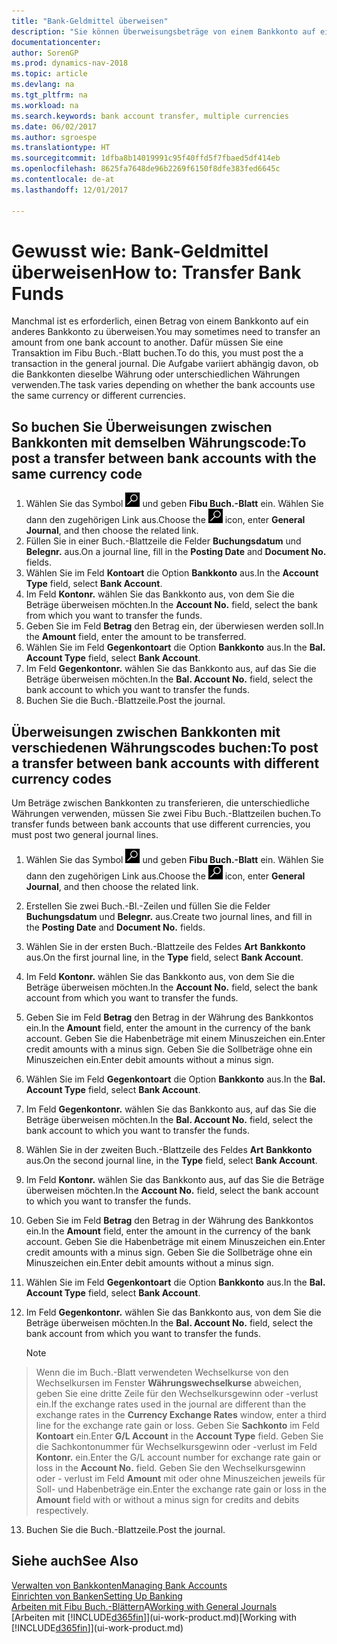 ```yaml
---
title: "Bank-Geldmittel überweisen"
description: "Sie können Überweisungsbeträge von einem Bankkonto auf ein anders übertragen, einschließlich verschiedene Währungen, indem Sie die Transaktion im Fibu Buch.-Blatt buchen."
documentationcenter: 
author: SorenGP
ms.prod: dynamics-nav-2018
ms.topic: article
ms.devlang: na
ms.tgt_pltfrm: na
ms.workload: na
ms.search.keywords: bank account transfer, multiple currencies
ms.date: 06/02/2017
ms.author: sgroespe
ms.translationtype: HT
ms.sourcegitcommit: 1dfba8b14019991c95f40ffd5f7fbaed5df414eb
ms.openlocfilehash: 8625fa7648de96b2269f6150f8dfe383fed6645c
ms.contentlocale: de-at
ms.lasthandoff: 12/01/2017

---
```

# <a name="how-to-transfer-bank-funds"></a><span data-ttu-id="0b938-103">Gewusst wie: Bank-Geldmittel überweisen</span><span class="sxs-lookup"><span data-stu-id="0b938-103">How to: Transfer Bank Funds</span></span>
<span data-ttu-id="0b938-104">Manchmal ist es erforderlich, einen Betrag von einem Bankkonto auf ein anderes Bankkonto zu überweisen.</span><span class="sxs-lookup"><span data-stu-id="0b938-104">You may sometimes need to transfer an amount from one bank account to another.</span></span> <span data-ttu-id="0b938-105">Dafür müssen Sie eine Transaktion im Fibu Buch.-Blatt buchen.</span><span class="sxs-lookup"><span data-stu-id="0b938-105">To do this, you must post the a transaction in the general journal.</span></span> <span data-ttu-id="0b938-106">Die Aufgabe variiert abhängig davon, ob die Bankkonten dieselbe Währung oder unterschiedlichen Währungen verwenden.</span><span class="sxs-lookup"><span data-stu-id="0b938-106">The task varies depending on whether the bank accounts use the same currency or different currencies.</span></span>

## <a name="to-post-a-transfer-between-bank-accounts-with-the-same-currency-code"></a><span data-ttu-id="0b938-107">So buchen Sie Überweisungen zwischen Bankkonten mit demselben Währungscode:</span><span class="sxs-lookup"><span data-stu-id="0b938-107">To post a transfer between bank accounts with the same currency code</span></span>
1. <span data-ttu-id="0b938-108">Wählen Sie das Symbol ![Nach Seite oder Bericht suchen](media/ui-search/search_small.png "Nach Seite ober Bericht suchen") und geben **Fibu Buch.-Blatt** ein. Wählen Sie dann den zugehörigen Link aus.</span><span class="sxs-lookup"><span data-stu-id="0b938-108">Choose the ![Search for Page or Report](media/ui-search/search_small.png "Search for Page or Report icon") icon, enter **General Journal**, and then choose the related link.</span></span>
2. <span data-ttu-id="0b938-109">Füllen Sie in einer Buch.-Blattzeile die Felder **Buchungsdatum** und **Belegnr.** aus.</span><span class="sxs-lookup"><span data-stu-id="0b938-109">On a journal line, fill in the **Posting Date** and **Document No.** fields.</span></span>
3. <span data-ttu-id="0b938-110">Wählen Sie im Feld **Kontoart** die Option **Bankkonto** aus.</span><span class="sxs-lookup"><span data-stu-id="0b938-110">In the **Account Type** field, select **Bank Account**.</span></span>
4. <span data-ttu-id="0b938-111">Im Feld **Kontonr.** wählen Sie das Bankkonto aus, von dem Sie die Beträge überweisen möchten.</span><span class="sxs-lookup"><span data-stu-id="0b938-111">In the **Account No.** field, select the bank from which you want to transfer the funds.</span></span>
5. <span data-ttu-id="0b938-112">Geben Sie im Feld **Betrag** den Betrag ein, der überwiesen werden soll.</span><span class="sxs-lookup"><span data-stu-id="0b938-112">In the **Amount** field, enter the amount to be transferred.</span></span>
6. <span data-ttu-id="0b938-113">Wählen Sie im Feld **Gegenkontoart** die Option **Bankkonto** aus.</span><span class="sxs-lookup"><span data-stu-id="0b938-113">In the **Bal. Account Type** field, select **Bank Account**.</span></span>
7. <span data-ttu-id="0b938-114">Im Feld **Gegenkontonr.** wählen Sie das Bankkonto aus, auf das Sie die Beträge überweisen möchten.</span><span class="sxs-lookup"><span data-stu-id="0b938-114">In the **Bal. Account No.** field, select the bank account to which you want to transfer the funds.</span></span>
8. <span data-ttu-id="0b938-115">Buchen Sie die Buch.-Blattzeile.</span><span class="sxs-lookup"><span data-stu-id="0b938-115">Post the journal.</span></span>

## <a name="to-post-a-transfer-between-bank-accounts-with-different-currency-codes"></a><span data-ttu-id="0b938-116">Überweisungen zwischen Bankkonten mit verschiedenen Währungscodes buchen:</span><span class="sxs-lookup"><span data-stu-id="0b938-116">To post a transfer between bank accounts with different currency codes</span></span>
<span data-ttu-id="0b938-117">Um Beträge zwischen Bankkonten zu transferieren, die unterschiedliche Währungen verwenden, müssen Sie zwei Fibu Buch.-Blattzeilen buchen.</span><span class="sxs-lookup"><span data-stu-id="0b938-117">To transfer funds between bank accounts that use different currencies, you must post two general journal lines.</span></span>

1. <span data-ttu-id="0b938-118">Wählen Sie das Symbol ![Nach Seite oder Bericht suchen](media/ui-search/search_small.png "Nach Seite ober Bericht suchen") und geben **Fibu Buch.-Blatt** ein. Wählen Sie dann den zugehörigen Link aus.</span><span class="sxs-lookup"><span data-stu-id="0b938-118">Choose the ![Search for Page or Report](media/ui-search/search_small.png "Search for Page or Report icon") icon, enter **General Journal**, and then choose the related link.</span></span>
2. <span data-ttu-id="0b938-119">Erstellen Sie zwei Buch.-Bl.-Zeilen und füllen Sie die Felder **Buchungsdatum** und **Belegnr.** aus.</span><span class="sxs-lookup"><span data-stu-id="0b938-119">Create two journal lines, and fill in the **Posting Date** and **Document No.** fields.</span></span>
3. <span data-ttu-id="0b938-120">Wählen Sie in der ersten Buch.-Blattzeile des Feldes **Art** **Bankkonto** aus.</span><span class="sxs-lookup"><span data-stu-id="0b938-120">On the first journal line, in the **Type** field, select **Bank Account**.</span></span>
4. <span data-ttu-id="0b938-121">Im Feld **Kontonr.** wählen Sie das Bankkonto aus, von dem Sie die Beträge überweisen möchten.</span><span class="sxs-lookup"><span data-stu-id="0b938-121">In the **Account No.** field, select the bank account from which you want to transfer the funds.</span></span>
5. <span data-ttu-id="0b938-122">Geben Sie im Feld **Betrag** den Betrag in der Währung des Bankkontos ein.</span><span class="sxs-lookup"><span data-stu-id="0b938-122">In the **Amount** field, enter the amount in the currency of the bank account.</span></span> <span data-ttu-id="0b938-123">Geben Sie die Habenbeträge mit einem Minuszeichen ein.</span><span class="sxs-lookup"><span data-stu-id="0b938-123">Enter credit amounts with a minus sign.</span></span> <span data-ttu-id="0b938-124">Geben Sie die Sollbeträge ohne ein Minuszeichen ein.</span><span class="sxs-lookup"><span data-stu-id="0b938-124">Enter debit amounts without a minus sign.</span></span>
6. <span data-ttu-id="0b938-125">Wählen Sie im Feld **Gegenkontoart** die Option **Bankkonto** aus.</span><span class="sxs-lookup"><span data-stu-id="0b938-125">In the **Bal. Account Type** field, select **Bank Account**.</span></span>
7. <span data-ttu-id="0b938-126">Im Feld **Gegenkontonr.** wählen Sie das Bankkonto aus, auf das Sie die Beträge überweisen möchten.</span><span class="sxs-lookup"><span data-stu-id="0b938-126">In the **Bal. Account No.** field, select the bank account to which you want to transfer the funds.</span></span>
8. <span data-ttu-id="0b938-127">Wählen Sie in der zweiten Buch.-Blattzeile des Feldes **Art** **Bankkonto** aus.</span><span class="sxs-lookup"><span data-stu-id="0b938-127">On the second journal line, in the **Type** field, select **Bank Account**.</span></span>
9. <span data-ttu-id="0b938-128">Im Feld **Kontonr.** wählen Sie das Bankkonto aus, auf das Sie die Beträge überweisen möchten.</span><span class="sxs-lookup"><span data-stu-id="0b938-128">In the **Account No.** field, select the bank account to which you want to transfer the funds.</span></span>
10. <span data-ttu-id="0b938-129">Geben Sie im Feld **Betrag** den Betrag in der Währung des Bankkontos ein.</span><span class="sxs-lookup"><span data-stu-id="0b938-129">In the **Amount** field, enter the amount in the currency of the bank account.</span></span> <span data-ttu-id="0b938-130">Geben Sie die Habenbeträge mit einem Minuszeichen ein.</span><span class="sxs-lookup"><span data-stu-id="0b938-130">Enter credit amounts with a minus sign.</span></span> <span data-ttu-id="0b938-131">Geben Sie die Sollbeträge ohne ein Minuszeichen ein.</span><span class="sxs-lookup"><span data-stu-id="0b938-131">Enter debit amounts without a minus sign.</span></span>
11. <span data-ttu-id="0b938-132">Wählen Sie im Feld **Gegenkontoart** die Option **Bankkonto** aus.</span><span class="sxs-lookup"><span data-stu-id="0b938-132">In the **Bal. Account Type** field, select **Bank Account**.</span></span>  
12. <span data-ttu-id="0b938-133">Im Feld **Gegenkontonr.** wählen Sie das Bankkonto aus, von dem Sie die Beträge überweisen möchten.</span><span class="sxs-lookup"><span data-stu-id="0b938-133">In the **Bal. Account No.** field, select the bank account from which you want to transfer the funds.</span></span>

    > [!NOTE]  
>   <span data-ttu-id="0b938-134">Wenn die im Buch.-Blatt verwendeten Wechselkurse von den Wechselkursen im Fenster **Währungswechselkurse** abweichen, geben Sie eine dritte Zeile für den Wechselkursgewinn oder -verlust ein.</span><span class="sxs-lookup"><span data-stu-id="0b938-134">If the exchange rates used in the journal are different than the exchange rates in the **Currency Exchange Rates** window, enter a third line for the exchange rate gain or loss.</span></span> <span data-ttu-id="0b938-135">Geben Sie **Sachkonto** im Feld **Kontoart** ein.</span><span class="sxs-lookup"><span data-stu-id="0b938-135">Enter **G/L Account** in the **Account Type** field.</span></span> <span data-ttu-id="0b938-136">Geben Sie die Sachkontonummer für Wechselkursgewinn oder -verlust im Feld **Kontonr.** ein.</span><span class="sxs-lookup"><span data-stu-id="0b938-136">Enter the G/L account number for exchange rate gain or loss in the **Account No.** field.</span></span> <span data-ttu-id="0b938-137">Geben Sie den Wechselkursgewinn oder - verlust im Feld **Amount** mit oder ohne Minuszeichen jeweils für Soll- und Habenbeträge ein.</span><span class="sxs-lookup"><span data-stu-id="0b938-137">Enter the exchange rate gain or loss in the **Amount** field with or without a minus sign for credits and debits respectively.</span></span>
13. <span data-ttu-id="0b938-138">Buchen Sie die Buch.-Blattzeile.</span><span class="sxs-lookup"><span data-stu-id="0b938-138">Post the journal.</span></span>

## <a name="see-also"></a><span data-ttu-id="0b938-139">Siehe auch</span><span class="sxs-lookup"><span data-stu-id="0b938-139">See Also</span></span>
[<span data-ttu-id="0b938-140">Verwalten von Bankkonten</span><span class="sxs-lookup"><span data-stu-id="0b938-140">Managing Bank Accounts</span></span>](bank-manage-bank-accounts.md)  
[<span data-ttu-id="0b938-141">Einrichten von Banken</span><span class="sxs-lookup"><span data-stu-id="0b938-141">Setting Up Banking</span></span>](bank-setup-banking.md)  
<span data-ttu-id="0b938-142">[Arbeiten mit Fibu Buch.-Blättern](ui-work-general-journals.md)A</span><span class="sxs-lookup"><span data-stu-id="0b938-142">[Working with General Journals](ui-work-general-journals.md)</span></span>  
<span data-ttu-id="0b938-143">[Arbeiten mit [!INCLUDE[d365fin](includes/d365fin_md.md)]](ui-work-product.md)</span><span class="sxs-lookup"><span data-stu-id="0b938-143">[Working with [!INCLUDE[d365fin](includes/d365fin_md.md)]](ui-work-product.md)</span></span>

